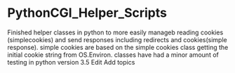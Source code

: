 # PythonCGI_Helper_Scripts
Finished helper classes in python to more easily manageb reading cookies (simplecookies) and send responses including redirects and cookies(simple response). simple cookies are based on the simple cookies class getting the initial cookie string from OS.Environ. classes have had a minor amount of testing in python version 3.5 Edit
Add topics

